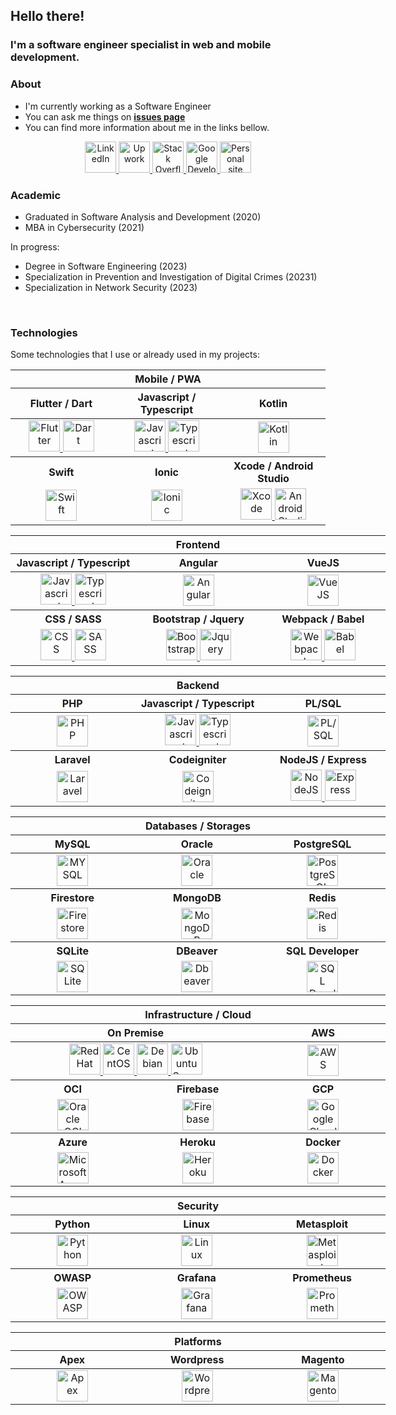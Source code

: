## Hello there!
### I'm a software engineer specialist in web and mobile development.

### About

- I'm currently working as a Software Engineer
- You can ask me things on **[issues page]**
- You can find more information about me in the links bellow.

<div align="center">
    <a href="https://www.linkedin.com/in/rogerninow" target="_blank">
        <img width="50px" src="https://upload.wikimedia.org/wikipedia/commons/thumb/f/f8/LinkedIn_icon_circle.svg/640px-LinkedIn_icon_circle.svg.png" alt="LinkedIn" />
    </a>
    <a href="https://www.upwork.com/freelancers/~0135e8eca388062000" target="_blank">
        <img width="50px" src="https://www.svgrepo.com/show/331630/upwork.svg" alt="Upwork" />
    </a>
    <a href="https://stackoverflow.com/users/7568087/roger-ninow" target="_blank">
        <img width="50px" src="https://cdn-icons-png.flaticon.com/512/2626/2626299.png" alt="Stack Overflow" />
    </a>
    <a href="https://developers.google.com/profile/u/rogerninow" target="_blank">
        <img width="50px" src="https://cdn-icons-png.flaticon.com/512/518/518705.png" alt="Google Developer" />
    </a>
    <a href="https://rogerninow.com" target="_blank">
        <img width="50px" src="https://www.freeiconspng.com/thumbs/website-icon/website-icon-11.png" alt="Personal site" />
    </a>
</div>

### Academic

- Graduated in Software Analysis and Development (2020)
- MBA in Cybersecurity (2021)

In progress:
- Degree in Software Engineering (2023)
- Specialization in Prevention and Investigation of Digital Crimes (20231)
- Specialization in Network Security (2023)

<br>

### Technologies
Some technologies that I use or already used in my projects:

<table>
    <thead>
        <tr>
             <th colspan="4">Mobile / PWA</th>
        </tr>
        <tr>
             <th>Flutter / Dart</th>
             <th>Javascript / Typescript</th>
             <th>Kotlin</th>
        </tr>
    </thead>
    <tbody>
        <tr>
            <td align="center" width="200">
                <a href="https://flutter.dev">
                    <img width="50px"  src="https://cdn.jsdelivr.net/gh/devicons/devicon/icons/flutter/flutter-original.svg" alt="Flutter"/>
                </a>
                <a href="https://dart.dev">
                    <img width="50px"  src="https://cdn.jsdelivr.net/gh/devicons/devicon/icons/dart/dart-original.svg" alt="Dart"/>
                </a>
            </td>
            <td align="center" width="200">
                <a href="https://www.javascript.com">
                    <img width="50px"  src="https://cdn.jsdelivr.net/gh/devicons/devicon/icons/javascript/javascript-original.svg" alt="Javascript"/>
                </a>
                <a href="https://www.typescriptlang.org">
                    <img width="50px"  src="https://cdn.jsdelivr.net/gh/devicons/devicon/icons/typescript/typescript-original.svg" alt="Typescript"/>
                </a>
            </td>
            <td align="center" width="200">
                <a href="https://kotlinlang.org">
                    <img width="50px"  src="https://cdn.jsdelivr.net/gh/devicons/devicon/icons/kotlin/kotlin-original.svg" alt="Kotlin"/> 
                </a>
            </td>
        </tr>
        <tr>
             <th>Swift</th>
             <th>Ionic</th>
             <th>Xcode / Android Studio</th>
        </tr>
        <tr>
            <td align="center" width="200">
                <a href="https://swift.org">
                    <img width="50px"  src="https://cdn.jsdelivr.net/gh/devicons/devicon/icons/swift/swift-original.svg" alt="Swift"/>
                </a>
            </td>
            <td align="center" width="200">
                <a href="https://ionicframework.com">
                    <img width="50px"  src="https://cdn.jsdelivr.net/gh/devicons/devicon/icons/ionic/ionic-original.svg" alt="Ionic"/>
                </a>
            </td>
            <td align="center" width="200">
                <a href="https://developer.apple.com/xcode">
                    <img width="50px"  src="https://cdn.jsdelivr.net/gh/devicons/devicon/icons/xcode/xcode-original.svg" alt="Xcode"/>
                </a>
                <a href="https://developer.android.com/studio">
                    <img width="50px"  src="https://cdn.jsdelivr.net/gh/devicons/devicon/icons/androidstudio/androidstudio-original.svg" alt="Android Studio"/>
                </a>
            </td>
        </tr>
    </tbody>
</table>

<table style="width: 600px">
    <thead>
        <tr>
            <th colspan="3">Frontend</th>
        </tr>
        <tr>
            <th>Javascript / Typescript</th>
            <th>Angular</th>
            <th>VueJS</th>
        </tr>
    </thead>
    <tbody>
        <tr>
            <td align="center" width="200">
                <a href="https://www.javascript.com">
                    <img width="50px"  src="https://cdn.jsdelivr.net/gh/devicons/devicon/icons/javascript/javascript-original.svg" alt="Javascript"/>
                </a>
                <a href="https://www.typescriptlang.org">
                    <img width="50px"  src="https://cdn.jsdelivr.net/gh/devicons/devicon/icons/typescript/typescript-original.svg" alt="Typescript"/>
                </a>
            </td>
            <td align="center" width="200">
                <a href="https://angular.io">
                    <img width="50px"  src="https://cdn.jsdelivr.net/gh/devicons/devicon/icons/angularjs/angularjs-original.svg" alt="Angular"/>
                </a>
            </td>
            <td align="center" width="200">
                <a href="https://vuejs.org">
                    <img width="50px"  src="https://cdn.jsdelivr.net/gh/devicons/devicon/icons/vuejs/vuejs-original.svg" alt="VueJS"/>
                </a>
            </td>
        </tr>
        <tr>
            <th>CSS / SASS</th>
            <th>Bootstrap / Jquery</th>
            <th>Webpack / Babel</th>
        </tr>
        <tr>
            <td align="center" width="200">
                <a href="https://developer.mozilla.org/en-US/docs/Web/CSS">
                    <img width="50px" src="https://cdn.jsdelivr.net/gh/devicons/devicon/icons/css3/css3-original.svg" alt="CSS"/>
                </a>
                <a href="https://sass-lang.com">
                    <img width="50px" src="https://cdn.jsdelivr.net/gh/devicons/devicon/icons/sass/sass-original.svg" alt="SASS"/>
                </a>
            </td>
            <td align="center" width="200">
                <a href="https://getbootstrap.com">
                    <img width="50px" src="https://cdn.jsdelivr.net/gh/devicons/devicon/icons/bootstrap/bootstrap-original.svg" alt="Bootstrap"/>
                </a>
                <a href="https://jquery.com">
                    <img width="50px" src="https://cdn.jsdelivr.net/gh/devicons/devicon/icons/jquery/jquery-original.svg" alt="Jquery"/>
                </a>
            </td>
            <td align="center" width="200">
                <a href="https://webpack.js.org">
                    <img width="50px" src="https://cdn.jsdelivr.net/gh/devicons/devicon/icons/webpack/webpack-original.svg" alt="Webpack"/>
                </a>
                <a href="https://babeljs.io">
                    <img width="50px" src="https://cdn.jsdelivr.net/gh/devicons/devicon/icons/babel/babel-original.svg" alt="Babel"/>
                </a>
            </td>
        </tr>
    </tbody>
</table>

<table style="width: 600px">
    <thead>
        <tr>
            <th colspan="3">Backend</th>
        </tr>
        <tr>
            <th>PHP</th>
            <th>Javascript / Typescript</th>
            <th>PL/SQL</th>
        </tr>
    </thead>
    <tbody>
        <tr>
            <td align="center" width="200">
                <a href="https://www.php.net">
                    <img width="50px"  src="https://cdn.jsdelivr.net/gh/devicons/devicon/icons/php/php-plain.svg" alt="PHP"/>
                </a>
            </td>
            <td align="center" width="200">
                <a href="https://www.javascript.com">
                    <img width="50px"  src="https://cdn.jsdelivr.net/gh/devicons/devicon/icons/javascript/javascript-original.svg" alt="Javascript"/>
                </a>
                <a href="https://www.typescriptlang.org">
                    <img width="50px"  src="https://cdn.jsdelivr.net/gh/devicons/devicon/icons/typescript/typescript-original.svg" alt="Typescript"/>
                </a>
            </td>
            <td align="center" width="200">
                <a href="https://laravel.com">
                    <img width="50px"  src="https://my.trocaire.edu/wp-content/uploads/2016/12/pl-sql.png" alt="PL/SQL"/>
                </a>
            </td>
        </tr>
        <tr>
            <th>Laravel</th>
            <th>Codeigniter</th>
            <th>NodeJS / Express</th>
        </tr>
        <tr>
            <td align="center" width="200">
                <a href="https://laravel.com">
                    <img width="50px"  src="https://cdn.jsdelivr.net/gh/devicons/devicon/icons/laravel/laravel-plain.svg" alt="Laravel"/>
                </a>
            </td>
            <td align="center" width="200">
                <a href="https://codeigniter.com">
                    <img width="50px"  src="https://cdn.jsdelivr.net/gh/devicons/devicon/icons/codeigniter/codeigniter-plain.svg" alt="Codeigniter"/>
                </a>
            </td>
            <td align="center" width="200">
                <a href="https://nodejs.org">
                    <img width="50px"  src="https://cdn.jsdelivr.net/gh/devicons/devicon/icons/nodejs/nodejs-original.svg" alt="NodeJS"/>
                </a>
                <a href="https://expressjs.com">
                    <img width="50px"  src="https://cdn.jsdelivr.net/gh/devicons/devicon/icons/express/express-original.svg" alt="Express"/>
                </a>
            </td>
        </tr>
    </tbody>
</table>

<table style="width: 600px">
    <thead>
    <tr>
        <th colspan="3">Databases / Storages</th>
    </tr>
    <tr>
         <th>MySQL</th>
         <th>Oracle</th>
         <th>PostgreSQL</th>
    </tr>
    </thead>
    <tbody>
        <tr>
            <td align="center" width="200">
                <a href="https://www.mysql.com">
                    <img width="50px"  src="https://cdn.jsdelivr.net/gh/devicons/devicon/icons/mysql/mysql-original-wordmark.svg" alt="MYSQL"/>
                </a>
            </td>
            <td align="center" width="200">
                <a href="https://www.oracle.com/database">
                    <img width="50px"  src="https://cdn.jsdelivr.net/gh/devicons/devicon/icons/oracle/oracle-original.svg" alt="Oracle"/>
                </a>
            </td>
            <td align="center" width="200">
                <a href="https://www.postgresql.org/">
                    <img width="50px"  src="https://cdn.jsdelivr.net/gh/devicons/devicon/icons/postgresql/postgresql-original.svg" alt="PostgreSQL"/>
                </a>
            </td>
        </tr>
        <tr>
            <th>Firestore</th>
            <th>MongoDB</th>
            <th>Redis</th>
        </tr>
        <tr>
            <td align="center" width="200">
                <a href="https://firebase.google.com/docs/firestore">
                    <img width="50px"  src="https://seeklogo.com/images/F/firestore-logo-3828671CC5-seeklogo.com.png" alt="Firestore"/>
                </a>
            </td>
            <td align="center" width="200">
                <a href="https://www.mongodb.com/">
                    <img width="50px"  src="https://cdn.jsdelivr.net/gh/devicons/devicon/icons/mongodb/mongodb-original.svg" alt="MongoDB"/>
                </a>
            </td>
            <td align="center" width="200">
                <a href="https://redis.io">
                    <img width="50px"  src="https://cdn.jsdelivr.net/gh/devicons/devicon/icons/redis/redis-original.svg" alt="Redis"/>
                </a>
            </td>
        </tr>
        <tr>
            <th>SQLite</th>
            <th>DBeaver</th>
            <th>SQL Developer</th>
        </tr>
        <tr>
            <td align="center" width="200">
                <a href="https://www.sqlite.org">
                    <img width="50px"  src="https://cdn.jsdelivr.net/gh/devicons/devicon/icons/sqlite/sqlite-original.svg" alt="SQLite"/>
                </a>
            </td>
            <td align="center" width="200">
                <a href="https://dbeaver.io">
                    <img width="50px"  src="https://dbeaver.com/img/dbeaver-head.png" alt="Dbeaver"/>
                </a>
            </td>
            <td align="center" width="200">
                <a href="https://www.oracle.com/database/sqldeveloper/">
                    <img width="50px"  src="https://upload.wikimedia.org/wikipedia/en/6/68/Oracle_SQL_Developer_logo.svg" alt="SQL Developer"/>
                </a>
            </td>
        </tr>
    </tbody>
</table>

<table style="width: 600px">
    <thead>
    <tr>
        <th colspan="3">Infrastructure / Cloud</th>
    </tr>
    <tr>
        <th colspan="2">On Premise</th>
        <th>AWS</th>
    </tr>
    </thead>
    <tbody>
    <tr>
        <td align="center" width="200" colspan="2">
            <a href="https://www.redhat.com">
                <img width="50px" src="https://cdn.jsdelivr.net/gh/devicons/devicon/icons/redhat/redhat-original.svg" alt="RedHat"/>
            </a>
            <a href="https://www.centos.org">
                <img width="50px" src="https://cdn.jsdelivr.net/gh/devicons/devicon/icons/centos/centos-original.svg" alt="CentOS"/>
            </a>
            <a href="https://www.debian.org/">
                <img width="50px" src="https://cdn.jsdelivr.net/gh/devicons/devicon/icons/debian/debian-original.svg" alt="Debian"/>
            </a>
            <a href="https://ubuntu.com/server">
                <img width="50px" src="https://cdn.jsdelivr.net/gh/devicons/devicon/icons/ubuntu/ubuntu-plain.svg" alt="Ubuntu Server"/>
            </a>
        </td>
        <td align="center" width="200">
            <a href="https://aws.amazon.com">
                <img width="50px" src="https://cdn.jsdelivr.net/gh/devicons/devicon/icons/amazonwebservices/amazonwebservices-original.svg" alt="AWS"/>
            </a>
        </td>
    </tr>
     <tr>
        <th>OCI</th>
        <th>Firebase</th>
        <th>GCP</th>
    </tr>
    <tr>
        <td align="center" width="200">
            <a href="https://www.oracle.com/cloud">
                <img width="50px"  src="https://cdn.jsdelivr.net/gh/devicons/devicon/icons/oracle/oracle-original.svg" alt="Oracle OCI"/>
            </a>
        </td>
        <td align="center" width="200">
            <a href="https://firebase.google.com">
                <img width="50px"  src="https://cdn.jsdelivr.net/gh/devicons/devicon/icons/firebase/firebase-plain.svg" alt="Firebase"/>
            </a>
        </td>
        <td align="center" width="200">
            <a href="https://cloud.google.com">
                <img width="50px"  src="https://cdn.jsdelivr.net/gh/devicons/devicon/icons/googlecloud/googlecloud-original.svg" alt="Google Cloud Platform"/>
            </a>
        </td>
    </tr>
    <tr>
        <th>Azure</th>
        <th>Heroku</th>
        <th>Docker</th>
    </tr>
    <tr>
        <td align="center" width="200">
            <a href="https://azure.microsoft.com/en-us">
                <img width="50px"  src="https://cdn.jsdelivr.net/gh/devicons/devicon/icons/azure/azure-original.svg" alt="Microsoft Azure"/>
            </a>
        </td>
        <td align="center" width="200">
            <a href="https://www.heroku.com">
                <img width="50px"  src="https://cdn.jsdelivr.net/gh/devicons/devicon/icons/heroku/heroku-original.svg" alt="Heroku"/>
            </a>
        </td>
        <td align="center" width="200">
            <a href="https://www.docker.com">
                <img width="50px"  src="https://cdn.jsdelivr.net/gh/devicons/devicon/icons/docker/docker-original.svg" alt="Docker"/>
            </a>
        </td>
    </tr>
    </tbody>
</table>

<table style="width: 600px">
    <thead>
    <tr>
        <th colspan="6">Security</th>
    </tr>
     <tr>
         <th>Python</th>
         <th>Linux</th>
         <th>Metasploit</th>
    </tr>
    </thead>
    <tbody>
        <tr>
            <td align="center" width="200">
                <a href="https://www.python.org">
                    <img width="50px"  src="https://cdn.jsdelivr.net/gh/devicons/devicon/icons/python/python-original.svg" alt="Python"/>
                </a>
            </td>
            <td align="center" width="200">
                <a href="https://www.linux.org">
                    <img width="50px"  src="https://cdn.jsdelivr.net/gh/devicons/devicon/icons/linux/linux-original.svg" alt="Linux"/>
                </a>
            </td>
            <td align="center" width="200">
                <a href="https://www.metasploit.com">
                    <img width="50px"  src="https://www.kali.org/tools/metasploit-framework/images/metasploit-framework-logo.svg" alt="Metasploit"/>
                </a>
            </td>
        </tr>
        <tr>
            <th>OWASP</th>
            <th>Grafana</th>
            <th>Prometheus</th>
        </tr>
        <tr>
            <td align="center" width="200">
                <a href="https://owasp.org/www-project-top-ten">
                    <img width="50px"  src="https://cydrill.com/wp-content/uploads/owasp_logo_flat2_icon.png" alt="OWASP"/>
                </a>
            </td>
            <td align="center" width="200">
                <a href="https://grafana.com">
                    <img width="50px"  src="https://cdn.jsdelivr.net/gh/devicons/devicon/icons/grafana/grafana-original.svg" alt="Grafana"/>
                </a>
            </td>
            <td align="center" width="200">
                <a href="https://prometheus.io">
                    <img width="50px"  src="https://cdn.jsdelivr.net/gh/devicons/devicon/icons/prometheus/prometheus-original.svg" alt="Prometheus"/>
                </a>
            </td>
        </tr>
    </tbody>
</table>

<table style="width: 600px">
    <thead>
    <tr>
        <th colspan="4">Platforms</th>
    </tr>
    <tr>
        <th>Apex</th>
        <th>Wordpress</th>
        <th>Magento</th>
    </tr>
    </thead>
    <tbody>
    <tr>
        <td align="center" width="200">
            <a href="https://apex.oracle.com">
                <img width="50px"  src="https://www.oracle.com/a/ocom/img/dc/em/oracle-apex.png" alt="Apex"/>
            </a>
        </td>
        <td align="center" width="200">
            <a href="https://wordpress.com">
                <img width="50px"  src="https://cdn.jsdelivr.net/gh/devicons/devicon/icons/wordpress/wordpress-plain.svg" alt="Wordpress"/>
            </a>
        </td>
        <td align="center" width="200">
            <a href="https://business.adobe.com/products/magento/magento-commerce.html">
                <img width="50px"  src="https://cdn.jsdelivr.net/gh/devicons/devicon/icons/magento/magento-original.svg" alt="Magento"/>
            </a>
        </td>
    </tr>
    </tbody>
</table>

[issues page]: https://github.com/rogerninow/rogerninow/issues "rogerninow/issues"
